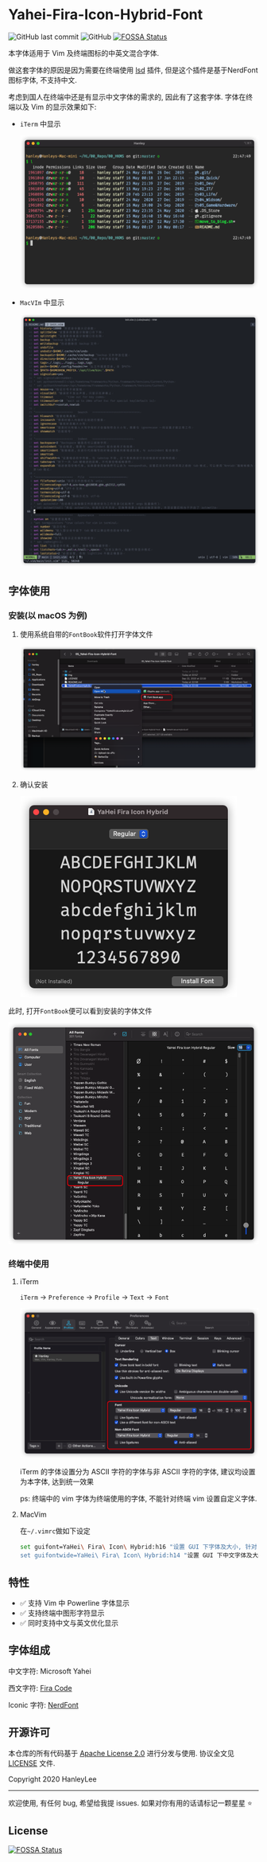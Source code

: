 # Yahei-Fira-Icon-Hybrid-Font

![GitHub last commit](https://img.shields.io/github/last-commit/hanleylee/Yahei-Consolas-Icon-Hybrid-Font)
![GitHub](https://img.shields.io/github/license/hanleylee/Yahei-Consolas-Icon-Hybrid-Font)
[![FOSSA Status](https://app.fossa.com/api/projects/git%2Bgithub.com%2FHanleyLee%2FYahei-Consolas-Icon-Hybrid-Font.svg?type=shield)](https://app.fossa.com/projects/git%2Bgithub.com%2FHanleyLee%2FYahei-Consolas-Icon-Hybrid-Font?ref=badge_shield)

本字体适用于 Vim 及终端图标的中英文混合字体.

做这套字体的原因是因为需要在终端使用 [lsd](https://github.com/Peltoche/lsd) 插件, 但是这个插件是基于NerdFont 图标字体, 不支持中文.

考虑到国人在终端中还是有显示中文字体的需求的, 因此有了这套字体. 字体在终端以及 Vim 的显示效果如下:

- `iTerm` 中显示

    ![appearance-of-terminal-with-font](img/appearance-of-terminal-with-font.png)

- `MacVIm` 中显示

    ![vim-with-font.png](img/vim-with-font.png)

## 字体使用

### 安装(以 macOS 为例)

1. 使用系统自带的`FontBook`软件打开字体文件

    ![install-font-by-font-book-1.png](img/install-font-by-font-book-1.png)

2. 确认安装

    ![install-font-by-font-book-2](img/install-font-by-font-book-2.png)

此时, 打开`FontBook`便可以看到安装的字体文件

![custom-font-in-font-book](img/custom-font-in-font-book.png)

### 终端中使用

1. iTerm

    `iTerm` → `Preference` → `Profile` → `Text` → `Font`

    ![settings-of-iterm-to-use-custom-font.png](img/settings-of-iterm-to-use-custom-font.png)

    iTerm 的字体设置分为 ASCII 字符的字体与非 ASCII 字符的字体, 建议均设置为本字体, 达到统一效果

    ps: 终端中的 vim 字体为终端使用的字体, 不能针对终端 vim 设置自定义字体.

2. MacVim

    在`~/.vimrc`做如下设定

    ```bash
    set guifont=YaHei\ Fira\ Icon\ Hybrid:h16 "设置 GUI 下字体及大小, 针对 MacVim 进行设置
    set guifontwide=YaHei\ Fira\ Icon\ Hybrid:h14 "设置 GUI 下中文字体及大小, 针对 MacVim 进行设置
    ```

## 特性

- ✅ 支持 Vim 中 Powerline 字体显示
- ✅ 支持终端中图形字符显示
- ✅ 同时支持中文与英文优化显示

## 字体组成

中文字符: Microsoft Yahei

西文字符: [Fira Code](https://github.com/tonsky/FiraCode)

Iconic 字符: [NerdFont](https://github.com/ryanoasis/nerd-fonts)

## 开源许可

本仓库的所有代码基于 [Apache License 2.0](http://www.apache.org/licenses/LICENSE-2.0) 进行分发与使用. 协议全文见 [LICENSE](https://github.com/HanleyLee/Yahei-Consolas-Icon-Hybrid-Font/blob/master/LICENSE) 文件.

Copyright 2020 HanleyLee

---

欢迎使用, 有任何 bug, 希望给我提 issues. 如果对你有用的话请标记一颗星星 ⭐️

## License

[![FOSSA Status](https://app.fossa.com/api/projects/git%2Bgithub.com%2FHanleyLee%2FYahei-Consolas-Icon-Hybrid-Font.svg?type=large)](https://app.fossa.com/projects/git%2Bgithub.com%2FHanleyLee%2FYahei-Consolas-Icon-Hybrid-Font?ref=badge_large)
